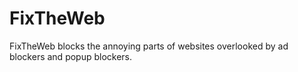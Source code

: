 # FixTheWeb

FixTheWeb blocks the annoying parts of websites overlooked by ad blockers and popup blockers. 


